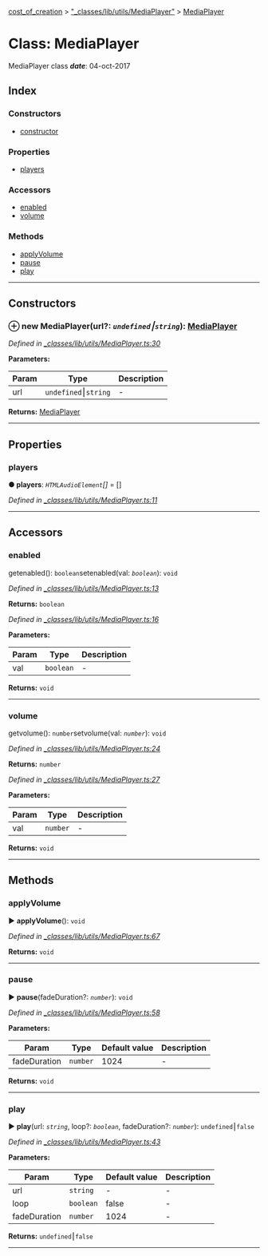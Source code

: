 [cost_of_creation](../README.md) > ["_classes/lib/utils/MediaPlayer"](../modules/__classes_lib_utils_mediaplayer_.md) > [MediaPlayer](../classes/__classes_lib_utils_mediaplayer_.mediaplayer.md)



# Class: MediaPlayer


MediaPlayer class
*__date__*: 04-oct-2017


## Index

### Constructors

* [constructor](__classes_lib_utils_mediaplayer_.mediaplayer.md#constructor)


### Properties

* [players](__classes_lib_utils_mediaplayer_.mediaplayer.md#players)


### Accessors

* [enabled](__classes_lib_utils_mediaplayer_.mediaplayer.md#enabled)
* [volume](__classes_lib_utils_mediaplayer_.mediaplayer.md#volume)


### Methods

* [applyVolume](__classes_lib_utils_mediaplayer_.mediaplayer.md#applyvolume)
* [pause](__classes_lib_utils_mediaplayer_.mediaplayer.md#pause)
* [play](__classes_lib_utils_mediaplayer_.mediaplayer.md#play)



---
## Constructors
<a id="constructor"></a>


### ⊕ **new MediaPlayer**(url?: *`undefined`⎮`string`*): [MediaPlayer](__classes_lib_utils_mediaplayer_.mediaplayer.md)


*Defined in [_classes/lib/utils/MediaPlayer.ts:30](https://github.com/codeartisticninja/cost_of_creation/blob/6562fe6/src/script/_classes/lib/utils/MediaPlayer.ts#L30)*



**Parameters:**

| Param | Type | Description |
| ------ | ------ | ------ |
| url | `undefined`⎮`string`   |  - |





**Returns:** [MediaPlayer](__classes_lib_utils_mediaplayer_.mediaplayer.md)

---


## Properties
<a id="players"></a>

###  players

**●  players**:  *`HTMLAudioElement`[]*  = []

*Defined in [_classes/lib/utils/MediaPlayer.ts:11](https://github.com/codeartisticninja/cost_of_creation/blob/6562fe6/src/script/_classes/lib/utils/MediaPlayer.ts#L11)*





___


## Accessors
<a id="enabled"></a>

###  enabled


getenabled(): `boolean`setenabled(val: *`boolean`*): `void`

*Defined in [_classes/lib/utils/MediaPlayer.ts:13](https://github.com/codeartisticninja/cost_of_creation/blob/6562fe6/src/script/_classes/lib/utils/MediaPlayer.ts#L13)*





**Returns:** `boolean`

*Defined in [_classes/lib/utils/MediaPlayer.ts:16](https://github.com/codeartisticninja/cost_of_creation/blob/6562fe6/src/script/_classes/lib/utils/MediaPlayer.ts#L16)*



**Parameters:**

| Param | Type | Description |
| ------ | ------ | ------ |
| val | `boolean`   |  - |





**Returns:** `void`



___

<a id="volume"></a>

###  volume


getvolume(): `number`setvolume(val: *`number`*): `void`

*Defined in [_classes/lib/utils/MediaPlayer.ts:24](https://github.com/codeartisticninja/cost_of_creation/blob/6562fe6/src/script/_classes/lib/utils/MediaPlayer.ts#L24)*





**Returns:** `number`

*Defined in [_classes/lib/utils/MediaPlayer.ts:27](https://github.com/codeartisticninja/cost_of_creation/blob/6562fe6/src/script/_classes/lib/utils/MediaPlayer.ts#L27)*



**Parameters:**

| Param | Type | Description |
| ------ | ------ | ------ |
| val | `number`   |  - |





**Returns:** `void`



___


## Methods
<a id="applyvolume"></a>

###  applyVolume

► **applyVolume**(): `void`



*Defined in [_classes/lib/utils/MediaPlayer.ts:67](https://github.com/codeartisticninja/cost_of_creation/blob/6562fe6/src/script/_classes/lib/utils/MediaPlayer.ts#L67)*





**Returns:** `void`





___

<a id="pause"></a>

###  pause

► **pause**(fadeDuration?: *`number`*): `void`



*Defined in [_classes/lib/utils/MediaPlayer.ts:58](https://github.com/codeartisticninja/cost_of_creation/blob/6562fe6/src/script/_classes/lib/utils/MediaPlayer.ts#L58)*



**Parameters:**

| Param | Type | Default value | Description |
| ------ | ------ | ------ | ------ |
| fadeDuration | `number`  | 1024 |   - |





**Returns:** `void`





___

<a id="play"></a>

###  play

► **play**(url: *`string`*, loop?: *`boolean`*, fadeDuration?: *`number`*): `undefined`⎮`false`



*Defined in [_classes/lib/utils/MediaPlayer.ts:43](https://github.com/codeartisticninja/cost_of_creation/blob/6562fe6/src/script/_classes/lib/utils/MediaPlayer.ts#L43)*



**Parameters:**

| Param | Type | Default value | Description |
| ------ | ------ | ------ | ------ |
| url | `string`  | - |   - |
| loop | `boolean`  | false |   - |
| fadeDuration | `number`  | 1024 |   - |





**Returns:** `undefined`⎮`false`





___


